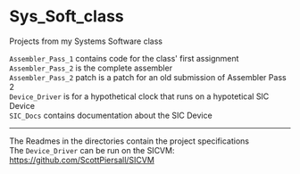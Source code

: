 # Sys_Soft_class
Projects from my Systems Software class

`Assembler_Pass_1` contains code for the class' first assignment<br>
`Assembler_Pass_2` is the complete assembler<br>
`Assembler_Pass_2` patch is a patch for an old submission of Assembler Pass 2<br>
`Device_Driver` is for a hypothetical clock that runs on a hypotetical SIC Device<br>
`SIC_Docs` contains documentation about the SIC Device

---
The Readmes in the directories contain the project specifications<br>
The `Device_Driver` can be run on the SICVM: https://github.com/ScottPiersall/SICVM
